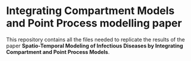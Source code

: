 # Integrating Compartment Models and Point Process modelling paper

This repository contains all the files needed to replicate the results of 
the paper **Spatio-Temporal Modeling of Infectious Diseases by Integrating Compartment and Point Process Models**.
